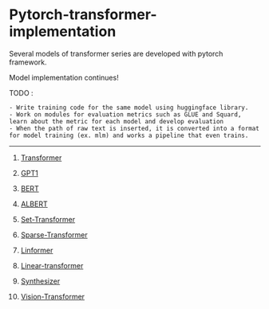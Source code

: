 # Pytorch-transformer-implementation

Several models of transformer series are developed with pytorch framework. 

Model implementation continues!

TODO : 

    - Write training code for the same model using huggingface library.
    - Work on modules for evaluation metrics such as GLUE and Squard, learn about the metric for each model and develop evaluation
    - When the path of raw text is inserted, it is converted into a format for model training (ex. mlm) and works a pipeline that even trains.

____________
    
1. [Transformer](https://github.com/hskimim/pytorch-transformer-implementation/tree/master/transformer)

2. [GPT1](https://github.com/hskimim/pytorch-transformer-implementation/tree/master/gpt1)

3. [BERT](https://github.com/hskimim/pytorch-transformer-implementation/tree/master/bert)

4. [ALBERT](https://github.com/hskimim/pytorch-transformer-implementation/tree/master/albert)

5. [Set-Transformer](https://github.com/hskimim/pytorch-transformer-implementation/tree/master/set_transformer)

6. [Sparse-Transformer](https://github.com/hskimim/pytorch-transformer-implementation/tree/master/sparse_transformer)

7. [Linformer](https://github.com/hskimim/pytorch-transformer-implementation/tree/master/linformer)

8. [Linear-transformer](https://github.com/hskimim/pytorch-transformer-implementation/tree/master/linear_transformer)

9. [Synthesizer](https://github.com/hskimim/pytorch-transformer-implementation/tree/master/synthesizer)

10. [Vision-Transformer](https://github.com/hskimim/pytorch-transformer-implementation/tree/master/vision_transformer)
